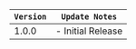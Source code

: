 | `Version` | `Update Notes`    |
|-----------|-------------------|
| 1.0.0     | - Initial Release |